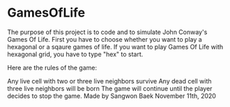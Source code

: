 # GamesOfLife
The purpose of this project is to code and to simulate John Conway's Games Of Life.
First you have to choose whether you want to play a hexagonal or a sqaure games of life. If you want to play Games Of Life with hexagonal grid, you have to type "hex" to start.

Here are the rules of the game:

Any live cell with two or three live neighbors survive
Any dead cell with three live neighbors will be born
The game will continue until the player decides to stop the game.
Made by Sangwon Baek
November 11th, 2020

